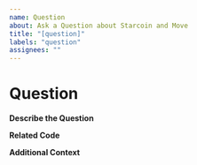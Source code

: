 ```yaml
---
name: Question
about: Ask a Question about Starcoin and Move
title: "[question]"
labels: "question"
assignees: ""
---
```


# Question

**Describe the Question**

<!-- A clear and concise description of the question, you can use any language you are good at, but preferred is English or Chinese -->

<!--请准确清晰的描述您的问题，您可以用任意您擅长的语言，但最好是中文或者英文-->

**Related Code**

<!-- If you are able to illustrate the bug or feature request with an example, please provide it here. -->

**Additional Context**

<!-- List any other information that is relevant to your issue. Stack traces, related issues, suggestions on how to add, use case, Stack Overflow links, forum links, screenshots, OS if applicable, etc. -->
